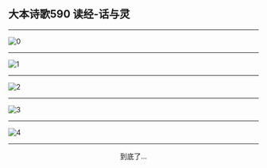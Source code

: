 
## 大本诗歌590 读经-话与灵
        
<div id="aplayer0"></div>

---

<img alt="0" data-original="/data/d0589/0">

---

<img alt="1" data-original="/data/d0589/1">

---

<img alt="2" data-original="/data/d0589/2">

---

<img alt="3" data-original="/data/d0589/3">

---

<img alt="4" data-original="/data/d0589/4">

---

<p style="text-align: center">到底了...</p>

<script src="/js/dist-view.js"></script>

<script>
MAIN.id = 'd0589';
        
const ap0 = new APlayer({
    container: document.getElementById('aplayer0'),
    volume: 1,
    loop: 'none',
    preload: 'none',
    audio: [{
        name: '大本诗歌590.mp3',
        artist: '大本诗歌',
        url: 'https://res.wx.qq.com/voice/getvoice?mediaid=MzI0NTk3MDM5M18yMjQ3NDk1MDIz',
        cover: '/favicon'
    }]
});
</script>
